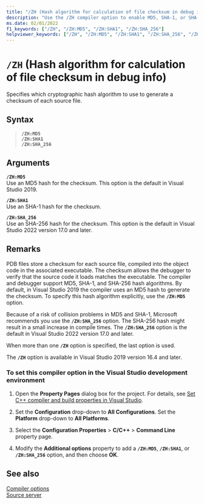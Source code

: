 ```yaml
---
title: "/ZH (Hash algorithm for calculation of file checksum in debug info)"
description: "Use the /ZH compiler option to enable MD5, SHA-1, or SHA-256 source file checksums in debug info"
ms.date: 02/01/2022
f1_keywords: ["/ZH", "/ZH:MD5", "/ZH:SHA1", "/ZH:SHA_256"]
helpviewer_keywords: ["/ZH", "/ZH:MD5", "/ZH:SHA1", "/ZH:SHA_256", "/ZH compiler option", "/ZH:MD5 compiler option", "/ZH:SHA1 compiler option", "/ZH:SHA_256 compiler option", "Hash algorithm for file checksum in debug info"]
---
```

# `/ZH` (Hash algorithm for calculation of file checksum in debug info)

Specifies which cryptographic hash algorithm to use to generate a checksum of each source file.

## Syntax

> **`/ZH:MD5`**\
> **`/ZH:SHA1`**\
> **`/ZH:SHA_256`**

## Arguments

**`/ZH:MD5`**\
Use an MD5 hash for the checksum. This option is the default in Visual Studio 2019.

**`/ZH:SHA1`**\
Use an SHA-1 hash for the checksum.

**`/ZH:SHA_256`**\
Use an SHA-256 hash for the checksum. This option is the default in Visual Studio 2022 version 17.0 and later.

## Remarks

PDB files store a checksum for each source file, compiled into the object code in the associated executable. The checksum allows the debugger to verify that the source code it loads matches the executable. The compiler and debugger support MD5, SHA-1, and SHA-256 hash algorithms. By default, in Visual Studio 2019 the compiler uses an MD5 hash to generate the checksum. To specify this hash algorithm explicitly, use the **`/ZH:MD5`** option.

Because of a risk of collision problems in MD5 and SHA-1, Microsoft recommends you use the **`/ZH:SHA_256`** option. The SHA-256 hash might result in a small increase in compile times. The **`/ZH:SHA_256`** option is the default in Visual Studio 2022 version 17.0 and later.

When more than one **`/ZH`** option is specified, the last option is used.

The **`/ZH`** option is available in Visual Studio 2019 version 16.4 and later.

### To set this compiler option in the Visual Studio development environment

1. Open the **Property Pages** dialog box for the project. For details, see [Set C++ compiler and build properties in Visual Studio](../working-with-project-properties.md).

1. Set the **Configuration** drop-down to **All Configurations**. Set the **Platform** drop-down to **All Platforms**.

1. Select the **Configuration Properties** > **C/C++** > **Command Line** property page.

1. Modify the **Additional options** property to add a **`/ZH:MD5`**, **`/ZH:SHA1`**, or **`/ZH:SHA_256`** option, and then choose **OK**.

## See also

[Compiler options](compiler-options.md)\
[Source server](/windows/win32/debug/source-server-and-source-indexing)
